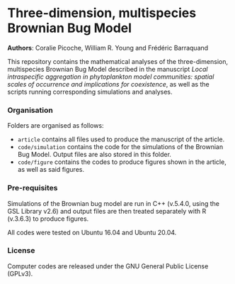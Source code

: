# Three-dimension, multispecies Brownian Bug Model

**Authors**: Coralie Picoche, William R. Young and Frédéric Barraquand

This repository contains the mathematical analyses of the three-dimension, multispecies Brownian Bug Model described in the manuscript _Local intraspecific aggregation in phytoplankton model communities: spatial scales of occurrence and implications for coexistence_, as well as the scripts running corresponding simulations and analyses.

### Organisation

Folders are organised as follows:

* `article` contains all files used to produce the manuscript of the article.
* `code/simulation` contains the code for the simulations of the Brownian Bug Model. Output files are also stored in this folder.
* `code/figure` contains the codes to produce figures shown in the article, as well as said figures.

### Pre-requisites

Simulations of the Brownian bug model are run in C++ (v.5.4.0, using the GSL Library v2.6) and output files are then treated separately with R (v.3.6.3) to produce figures.

All codes were tested on Ubuntu 16.04 and Ubuntu 20.04. 

### License

Computer codes are released under the GNU General Public License (GPLv3).

